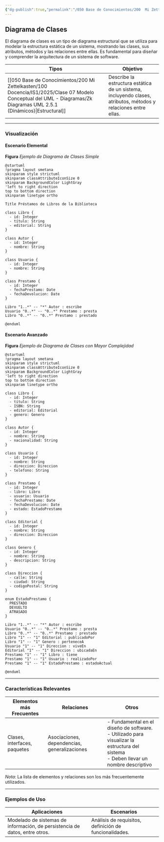 ```yaml
---
{"dg-publish":true,"permalink":"/050 Base de Conocimientos/200  Mi Zettelkasten/100 Docencia/IS1/2025/Clase 07 Modelo Conceptual del UML - Diagramas/Zk UML Diagrama de Clases/","tags":["digitalGarden","modeloConceptualUML"]}
---
```


## Diagrama de Clases

El diagrama de clases es un tipo de diagrama estructural que se utiliza para modelar la estructura estática de un sistema, mostrando las clases, sus atributos, métodos y las relaciones entre ellas. Es fundamental para diseñar y comprender la arquitectura de un sistema de software.

| Tipos                                                          | Objetivo                                                                                                       |
| -------------------------------------------------------------- | -------------------------------------------------------------------------------------------------------------- |
| [[050 Base de Conocimientos/200  Mi Zettelkasten/100 Docencia/IS1/2025/Clase 07 Modelo Conceptual del UML - Diagramas/Zk Diagramas UML 2.5.1 (Dinámicos)\|Estructural]] | Describe la estructura estática de un sistema, incluyendo clases, atributos, métodos y relaciones entre ellas. |

----
### Visualización
#### Escenario Elemental
**Figura**
_Ejemplo de Diagrama de Clases Simple_
```plantuml
@startuml
!pragma layout smetana
skinparam style strictuml
skinparam classAttributeIconSize 0
skinparam BackgroundColor LightGray
'left to right direction
top to bottom direction
skinparam linetype ortho

Title Préstamos de Libros de la Biblioteca

class Libro {
  - id: Integer
  - título: String
  - editorial: String
}

class Autor {
  - id: Integer
  - nombre: String
}

class Usuario {
  - id: Integer
  - nombre: String
}

class Prestamo {
  - id: Integer
  - fechaPrestamo: Date
  - fechaDevolucion: Date
}

Libro "1..*" -- "*" Autor : escribe
Usuario "0..*" -- "0..*" Prestamo : presta
Libro "0..*" -- "0..*" Prestamo : prestado

@enduml
```

#### Escenario Avanzado
**Figura**
_Ejemplo de Diagrama de Clases con Mayor Complejidad_
```plantuml
@startuml
!pragma layout smetana
skinparam style strictuml
skinparam classAttributeIconSize 0
skinparam BackgroundColor LightGray
'left to right direction
top to bottom direction
skinparam linetype ortho

class Libro {
  - id: Integer
  - título: String
  - ISBN: String
  - editorial: Editorial
  - genero: Genero
}

class Autor {
  - id: Integer
  - nombre: String
  - nacionalidad: String
}

class Usuario {
  - id: Integer
  - nombre: String
  - direccion: Direccion
  - telefono: String
}

class Prestamo {
  - id: Integer
  - libro: Libro
  - usuario: Usuario
  - fechaPrestamo: Date
  - fechaDevolucion: Date
  - estado: EstadoPrestamo
}

class Editorial {
  - id: Integer
  - nombre: String
  - direccion: Direccion
}

class Genero {
  - id: Integer
  - nombre: String
  - descripcion: String
}

class Direccion {
  - calle: String
  - ciudad: String
  - codigoPostal: String
}

enum EstadoPrestamo {
  PRESTADO
  DEVUELTO
  ATRASADO
}

Libro "1..*" -- "*" Autor : escribe
Usuario "0..*" -- "0..*" Prestamo : presta
Libro "0..*" -- "0..*" Prestamo : prestado
Libro "1" -- "1" Editorial : publicadoPor
Libro "1" -- "1" Genero : perteneceA
Usuario "1" -- "1" Direccion : viveEn
Editorial "1" -- "1" Direccion : ubicadaEn
Prestamo "1" -- "1" Libro : tiene
Prestamo "1" -- "1" Usuario : realizadoPor
Prestamo "1" -- "1" EstadoPrestamo : estadoActual

@enduml
```

----
### Características Relevantes

| Elementos más Frecuentes     | Relaciones                                   | Otros                                                                                                                                    |
| ---------------------------- | -------------------------------------------- | ---------------------------------------------------------------------------------------------------------------------------------------- |
| Clases, interfaces, paquetes | Asociaciones, dependencias, generalizaciones | - Fundamental en el diseño de software.<br>- Utilizado para visualizar la estructura del sistema<br>- Deben llevar un nombre descriptivo |
_Nota_: La lista de elementos y relaciones son los más frecuentemente utilizados.

----
### Ejemplos de Uso

| Aplicaciones                                                                | Escenarios                                             |
| --------------------------------------------------------------------------- | ------------------------------------------------------ |
| Modelado de sistemas de información, de persistencia de datos, entre otros. | Análisis de requisitos, definición de funcionalidades. |
